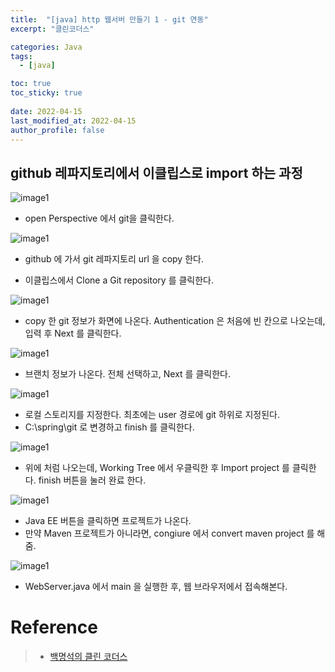 ```yaml
---
title:  "[java] http 웹서버 만들기 1 - git 연동"
excerpt: "클린코더스"

categories: Java
tags:
  - [java]

toc: true
toc_sticky: true
 
date: 2022-04-15
last_modified_at: 2022-04-15
author_profile: false     
---
```


## github 레파지토리에서 이클립스로 import 하는 과정

![image1](/assets/images/page9/img1.PNG)

 - open Perspective 에서 git을 클릭한다. 

![image1](/assets/images/page9/img2.PNG)

 - github 에 가서 git 레파지토리 url 을 copy 한다. 

 - 이클립스에서 Clone a Git repository 를 클릭한다.

 ![image1](/assets/images/page9/img3.PNG)

 - copy 한 git 정보가 화면에 나온다. Authentication 은 처음에 빈 칸으로 나오는데, 입력 후 Next 를 클릭한다. 

![image1](/assets/images/page9/img4.PNG)

 - 브랜치 정보가 나온다. 전체 선택하고, Next 를 클릭한다. 

![image1](/assets/images/page9/img5.PNG)

 - 로컬 스토리지를 지정한다. 최초에는 user 경로에 git 하위로 지정된다. 
 - C:\spring\git 로 변경하고 finish 를 클릭한다. 

![image1](/assets/images/page9/img6.PNG)

 - 위에 처럼 나오는데, Working Tree 에서 우클릭한 후 Import project 를 클릭한다. finish 버튼을 눌러 완료 한다. 

 ![image1](/assets/images/page9/img7.PNG)

  - Java EE  버튼을 클릭하면 프로젝트가 나온다. 
  - 만약 Maven 프로젝트가 아니라면, congiure 에서 convert maven project 를 해줌.

 ![image1](/assets/images/page9/img8.PNG)

  - WebServer.java 에서 main 을 실행한 후, 웹 브라우저에서 접속해본다. 

# Reference

> - [백명석의 클린 코더스](https://)
